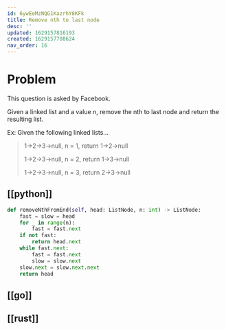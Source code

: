 ```yaml
---
id: 6ywEeMzNQG1KazrhY8KFk
title: Remove nth to last node
desc: ''
updated: 1629157816193
created: 1629157708624
nav_order: 16
---
```


# Problem

This question is asked by Facebook.

Given a linked list and a value n, remove the nth to last node and return the resulting list.

Ex: Given the following linked lists...

>1->2->3->null, n = 1, return 1->2->null
>
>1->2->3->null, n = 2, return 1->3->null
>
>1->2->3->null, n = 3, return 2->3->null

## [[python]]

```python
def removeNthFromEnd(self, head: ListNode, n: int) -> ListNode:
    fast = slow = head
    for _ in range(n):
        fast = fast.next
    if not fast:
        return head.next
    while fast.next:
        fast = fast.next
        slow = slow.next
    slow.next = slow.next.next
    return head
```
## [[go]]

## [[rust]]
